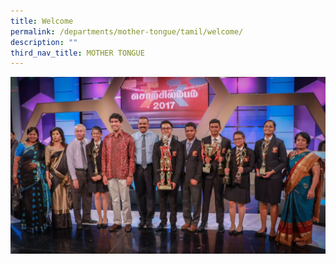 ```yaml
---
title: Welcome
permalink: /departments/mother-tongue/tamil/welcome/
description: ""
third_nav_title: MOTHER TONGUE
---
```

<a href="/images/Our%20Departments/MAIN.jpeg"> <img src="/images/Our%20Departments/MAIN.jpeg"></a>